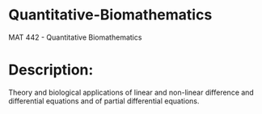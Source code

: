 # Quantitative-Biomathematics

MAT 442 - Quantitative Biomathematics

# Description:
Theory and biological applications of linear and non-linear difference and differential equations and of partial differential equations.
